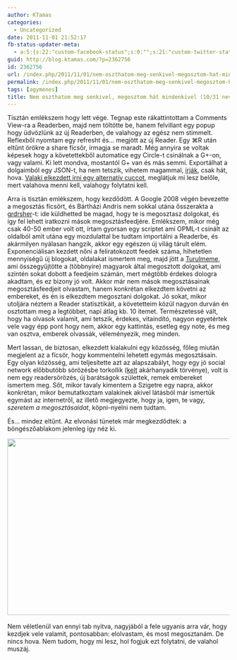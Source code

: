 ```yaml
---
author: KTamas
categories:
  - Uncategorized
date: 2011-11-01 21:52:17
fb-status-updater-meta:
  - a:5:{s:22:"custom-facebook-status";s:0:"";s:21:"custom-twitter-status";s:0:"";s:7:"fb-push";s:0:"";s:7:"tw-push";s:0:"";s:4:"push";s:1:"1";}
guid: http://blog.ktamas.com/?p=2362756
id: 2362756
url: /index.php/2011/11/01/nem-oszthatom-meg-senkivel-megosztom-hat-mindenkivel-1031-never-forget/
permalink: /index.php/2011/11/01/nem-oszthatom-meg-senkivel-megosztom-hat-mindenkivel-1031-never-forget/
tags: [agymenes]
title: Nem oszthatom meg senkivel, megosztom hát mindenkivel (10/31 never forget)
---
```


Tisztán emlékszem hogy lett vége. Tegnap este rákattintottam a Comments View-ra a Readerben, majd nem töltötte be, hanem felvillant egy popup hogy üdvözlünk az új Readerben, de valahogy az egész nem stimmelt. Reflexből nyomtam egy refresht és&#8230; megjött az új Reader. Egy ⌘R után eltűnt örökre a share fícsőr, írmagja se maradt. Még annyira se voltak képesek hogy a követettekből automatice egy Circle-t csinálnak a G+-on, vagy valami. Ki lett mondva, mostantól G+ van és más semmi. Exportálhat a dolgaimból egy JSON-t, ha nem tetszik, vihetem magammal, [írják](http://googlereader.blogspot.com/2011/10/new-in-reader-fresh-design-and-google.html), csak hát, hova. [Valaki elkezdett írni egy alternatív cuccot](http://hiveminedblog.tumblr.com/), meglátjuk mi lesz belőle, mert valahova menni kell, valahogy folytatni kell.

Arra is tisztán emlékszem, hogy kezdődött. A Google 2008 végén bevezette a megosztás fícsört, és Bártházi Andris nem sokkal utána ősszerakta a [grdrsher](http://barthazi.hu/jaccoter/greader/list.php)-t: ide küldhetted be magad, hogy te is megosztasz dolgokat, és így fel lehett iratkozni mások megosztásfeedjére. Emlékszem, mikor még csak 40-50 ember volt ott, írtam gyorsan egy scriptet ami OPML-t csinált az oldalból amit utána egy mozdulattal be tudtam importálni a Readerbe, és akármilyen nyálasan hangzik, akkor egy egészen új világ tárult elém. Exponenciálisan kezdett nőni a feliratokozott feedek száma, hihetetlen mennyiségű új blogokat, oldalakat ismertem meg, majd jött a [Turulmeme](http://turulmeme.com/), ami összegyűjtötte a (többnyire) magyarok által megosztott dolgokat, ami szintén sokat dobott a feedjeim számán, mert mégtöbb érdekes dologra akadtam, és ez bizony jó volt. Akkor már nem mások megosztásainak megosztásfeedjeit olvastam, hanem konkrétan elkezdtem követni az embereket, és én is elkezdtem megosztani dolgokat. Jó sokat, mikor utoljára néztem a Reader statisztikáit, a követetteim közül nagyon durván én osztottam meg a legtöbbet, napi átlag kb. 10 itemet. Természetessé vált, hogy ha olvasok valamit, ami tetszik, érdekes, vitaindító, nagyon egyetértek vele vagy épp pont hogy nem, akkor egy kattintás, esetleg egy note, és meg van osztva, emberek olvassák, véleményezik, meg minden.

Mert lassan, de biztosan, elkezdett kialakulni egy közösség, főleg miután megjelent az a fícsör, hogy kommentelni lehetett egymás megosztásain. Egy olyan közösség, ami teljesítette azt az alapszabályt, hogy egy jó social network előbbutóbb sörözésbe torkollik ([kelt](http://www.worldshots.hu/) akárhanyadik törvénye), volt is nem egy readersörözés, új barátságok születtek, remek embereket ismertem meg. Sőt, mikor tavaly kimentem a Szigetre egy napra, akkor konkrétan, mikor bemutatkoztam valakinek akivel látásból már ismertük egymást az internetről, az illető megjegyezte, hogy ja, igen, te vagy, _szeretem a megosztásaidat_, köpni-nyelni nem tudtam.

És&#8230; mindez eltűnt. Az elvonási tünetek már megkezdődtek: a böngészőablakom jelenleg így néz ki.

[<img class="aligncenter size-large wp-image-2362759" title="Screenshot" src="/wp-content/uploads/2011/11/Screen-Shot-2011-11-01-at-9.37.27-PM-1024x640.png" alt="" width="640" height="400" srcset="/wp-content/uploads/2011/11/Screen-Shot-2011-11-01-at-9.37.27-PM-1024x640.png 1024w, /wp-content/uploads/2011/11/Screen-Shot-2011-11-01-at-9.37.27-PM-300x187.png 300w, /wp-content/uploads/2011/11/Screen-Shot-2011-11-01-at-9.37.27-PM.png 1280w" sizes="(max-width: 640px) 100vw, 640px" />](/wp-content/uploads/2011/11/Screen-Shot-2011-11-01-at-9.37.27-PM.png)

Nem véletlenül van ennyi tab nyitva, nagyjából a fele ugyanis arra vár, hogy kezdjek vele valamit, pontosabban: elolvastam, és most megosztanám. De nincs hova. Nem tudom, hogy mi lesz, hol fogjuk ezt folytatni, de valahol muszáj.
